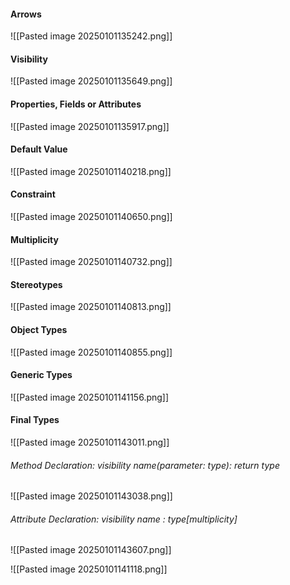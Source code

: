 #### Arrows

![[Pasted image 20250101135242.png]]

#### Visibility 

![[Pasted image 20250101135649.png]]

#### Properties, Fields or Attributes

![[Pasted image 20250101135917.png]]

#### Default Value

![[Pasted image 20250101140218.png]]

#### Constraint

![[Pasted image 20250101140650.png]]

#### Multiplicity

![[Pasted image 20250101140732.png]]

#### Stereotypes

![[Pasted image 20250101140813.png]]

#### Object Types

![[Pasted image 20250101140855.png]]

#### Generic Types

![[Pasted image 20250101141156.png]]

#### Final Types

![[Pasted image 20250101143011.png]]

###### Method Declaration: visibility name(parameter: type): return type

![[Pasted image 20250101143038.png]]

###### Attribute Declaration: visibility name : type[multiplicity]

![[Pasted image 20250101143607.png]]


![[Pasted image 20250101141118.png]]